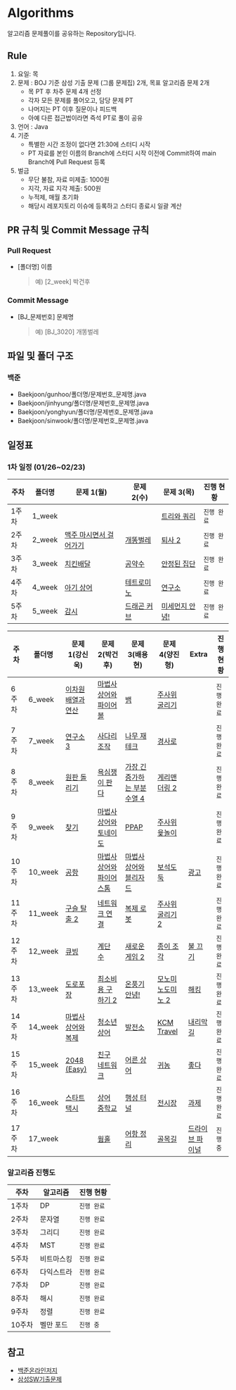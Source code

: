 # Algorithms
알고리즘 문제풀이를 공유하는 Repository입니다.

## Rule
1. 요일: 목
2. 문제 : BOJ 기준 삼성 기출 문제 (그룹 문제집) 2개, 목표 알고리즘 문제 2개
    - 목 PT 후 차주 문제 4개 선정
    - 각자 모든 문제를 풀어오고, 담당 문제 PT
    - 나머지는 PT 이후 질문이나 피드백
    - 아예 다른 접근법이라면 즉석 PT로 풀이 공유
3. 언어 : Java
4. 기준
    - 특별한 시간 조정이 없다면 21:30에 스터디 시작
    - PT 자료를 본인 이름의 Branch에 스터디 시작 이전에 Commit하여 main Branch에 Pull Request 등록
5. 벌금
    - 무단 불참, 자료 미제출: 1000원
    - 지각, 자료 지각 제출: 500원
    - 누적제, 매월 초기화
    - 해당시 레포지토리 이슈에 등록하고 스터디 종료시 일괄 계산

## PR 규칙 및 Commit Message 규칙
### Pull Request
- [폴더명] 이름
    > 예) [2_week] 박건후

### Commit Message
- [BJ_문제번호] 문제명
    > 예) [BJ_3020] 개똥벌레

## 파일 및 폴더 구조
### 백준
- Baekjoon/gunhoo/폴더명/문제번호_문제명.java
- Baekjoon/jinhyung/폴더명/문제번호_문제명.java
- Baekjoon/yonghyun/폴더명/문제번호_문제명.java
- Baekjoon/sinwook/폴더명/문제번호_문제명.java

## 일정표

### 1차 일정 (01/26~02/23)
| **주차** | **폴더명** | **문제 1(월)**                                          | **문제 2(수)**                                           | **문제 3(목)**                                       | **진행 현황** |
|--------|---------|------------------------------------------------------|-------------------------------------------------------|---------------------------------------------------|-----------|
| 1주차    | 1_week  |                                                      |                                                       | [트리와 쿼리](https://www.acmicpc.net/problem/15681)   | `진행 완료`   |
| 2주차    | 2_week  | [맥주 마시면서 걸어가기](https://www.acmicpc.net/problem/9205) | [개똥벌레](https://www.acmicpc.net/problem/3020)          | [퇴사 2](https://www.acmicpc.net/problem/15486)     | `진행 완료`   |
| 3주차    | 3_week  | [치킨배달](https://www.acmicpc.net/problem/15686)        | [공약수](https://www.acmicpc.net/problem/2436)           | [안정된 집단](https://www.acmicpc.net/problem/2653)    | `진행 완료`   |
| 4주차    | 4_week  | [아기 상어](https://www.acmicpc.net/problem/16236)       | [테트로미노](https://www.acmicpc.net/problem/14500)        | [연구소](https://www.acmicpc.net/problem/14502)      | `진행 완료`   |
| 5주차    | 5_week  | [감시](https://www.acmicpc.net/problem/15683)          | [드래곤 커브](https://www.acmicpc.net/problem/15685)       | [미세먼지 안녕!](https://www.acmicpc.net/problem/17144) | `진행 완료`   |

| **주차** | **폴더명** | **문제 1(강신욱)**                                        | **문제 2(박건후)**                                          | **문제 3(배용현)**                                              | **문제 4(양진형)**                                       | Extra                                            | **진행 현황** |
|--------|---------|------------------------------------------------------|--------------------------------------------------------|------------------------------------------------------------|-----------------------------------------------------|--------------------------------------------------|-----------|
| 6주차    | 6_week  | [이차원 배열과 연산](https://www.acmicpc.net/problem/17140)  | [마법사 상어와 파이어볼](https://www.acmicpc.net/problem/20056)  | [뱀](https://www.acmicpc.net/problem/3190)                  | [주사위 굴리기](https://www.acmicpc.net/problem/14499)    |                                                  | `진행 완료`   |
| 7주차    | 7_week  | [연구소 3](https://www.acmicpc.net/problem/17142)       | [사다리 조작](https://www.acmicpc.net/problem/15684)        | [나무 재테크](https://www.acmicpc.net/problem/16235)            | [경사로](https://www.acmicpc.net/problem/14890)        |                                                  | `진행 완료`   |
| 8주차    | 8_week  | [원판 돌리기](https://www.acmicpc.net/problem/17822)      | [욕심쟁이 판다](https://www.acmicpc.net/problem/1937)        | [가장 긴 증가하는 부분 수열 4](https://www.acmicpc.net/problem/14002) | [게리맨더링 2](https://www.acmicpc.net/problem/17779)    |                                                  | `진행 완료`   |
| 9주차    | 9_week  | [찾기](https://www.acmicpc.net/problem/1786)           | [마법사 상어와 토네이도](https://www.acmicpc.net/problem/20057)  | [PPAP](https://www.acmicpc.net/problem/16120)              | [주사위 윷놀이](https://www.acmicpc.net/problem/17825)    |                                                  | `진행 완료`   |
| 10주차   | 10_week | [공항](https://www.acmicpc.net/problem/10775)          | [마법사 상어와 파이어스톰](https://www.acmicpc.net/problem/20058) | [마법사상어와블리자드](https://www.acmicpc.net/problem/21611)        | [보석도둑](https://www.acmicpc.net/problem/1202)        | [광고](https://www.acmicpc.net/problem/1305)       | `진행 완료`   |
| 11주차   | 11_week | [구슬 탈출 2](https://www.acmicpc.net/problem/13460)     | [네트워크 연결](https://www.acmicpc.net/problem/1922)        | [복제 로봇](https://www.acmicpc.net/problem/1944)              | [주사위 굴리기 2](https://www.acmicpc.net/problem/23288)  |                                                  | `진행 완료`   |
| 12주차   | 12_week | [큐빙](https://www.acmicpc.net/problem/5373)           | [계단 수](https://www.acmicpc.net/problem/1562)           | [새로운 게임 2](https://www.acmicpc.net/problem/17837)          | [종이 조각](https://www.acmicpc.net/problem/14391)      | [불 끄기](https://www.acmicpc.net/problem/14939)    | `진행 완료`   |
| 13주차   | 13_week | [도로포장](https://www.acmicpc.net/problem/1162)         | [최소비용 구하기 2](https://www.acmicpc.net/problem/11779)    | [온풍기 안녕!](https://www.acmicpc.net/problem/23289)           | [모노미노도미노 2](https://www.acmicpc.net/problem/20061)  | [해킹](https://www.acmicpc.net/problem/10282)      | `진행 완료`   |
| 14주차   | 14_week | [마법사 상어와 복제](https://www.acmicpc.net/problem/23290)  | [청소년 상어](https://www.acmicpc.net/problem/19236)        | [발전소](https://www.acmicpc.net/problem/1102)                | [KCM Travel](https://www.acmicpc.net/problem/10217) | [내리막 길](https://www.acmicpc.net/problem/1520)    | `진행 완료`   |
| 15주차   | 15_week | [2048 (Easy)](https://www.acmicpc.net/problem/12100) | [친구 네트워크](https://www.acmicpc.net/problem/4195)        | [어른 상어](https://www.acmicpc.net/problem/19237)             | [귀농](https://www.acmicpc.net/problem/1184)          | [좋다](https://www.acmicpc.net/problem/1253)       | `진행 완료`   |
| 16주차   | 16_week | [스타트 택시](https://www.acmicpc.net/problem/19238)      | [상어 중학교](https://www.acmicpc.net/problem/21609)        | [행성 터널](https://www.acmicpc.net/problem/2887)              | [전시장](https://www.acmicpc.net/problem/2515)         | [과제](https://www.acmicpc.net/problem/13904)      | `진행 완료`   |
| 17주차   | 17_week |                                                      | [웜홀](https://www.acmicpc.net/problem/1865)             | [어항 정리](https://www.acmicpc.net/problem/23291)             | [골목길](https://www.acmicpc.net/problem/1738)         | [드라이브 파이널](https://www.acmicpc.net/problem/2129) | `진행 중`    |

### 알고리즘 진행도
| 주차   | 알고리즘  | 진행 현황   |
|------|-------|---------|
| 1주차  | DP    | `진행 완료` |
| 2주차  | 문자열   | `진행 완료` |
| 3주차  | 그리디   | `진행 완료` |
| 4주차  | MST   | `진행 완료` |
| 5주차  | 비트마스킹 | `진행 완료` |
| 6주차  | 다익스트라 | `진행 완료` |
| 7주차  | DP    | `진행 완료` |
| 8주차  | 해시    | `진행 완료` |
| 9주차  | 정렬    | `진행 완료` |
| 10주차 | 벨만 포드 | `진행 중`  |

## 참고
- [백준온라인저지](https://www.acmicpc.net/)
- [삼성SW기출문제](https://www.acmicpc.net/group/workbook/view/16664/53490)
